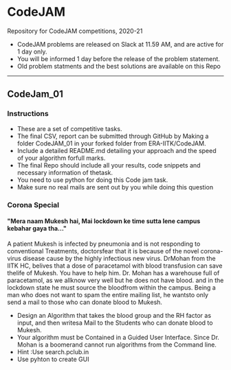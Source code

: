 # CodeJAM
Repository for CodeJAM competitions, 2020-21
- CodeJAM problems are released on Slack at 11.59 AM, and are active for 1 day only. 
- You will be informed 1 day before the release of the problem statement. 
- Old problem statments and the best solutions are available on this Repo 

---
## CodeJam_01

### Instructions
- These are a set of competitive tasks.
- The final CSV, report can be submitted through GitHub by Making a folder CodeJAM_01 in your forked folder from ERA-IITK/CodeJAM.
- Include a detailed README.md detailing your approach and the speed of your algorithm forfull marks.
- The final Repo should include all your results, code snippets and necessary information of thetask.
- You need to use python for doing this Code jam task.
- Make sure no real mails are sent out by you while doing this question

### Corona Special
#### "Mera naam Mukesh hai, Mai lockdown ke time sutta lene campus kebahar gaya tha..."

A patient Mukesh is infected by pneumonia and is not responding to conventional Treatments, doctorsfear that it is because of the novel corona-virus disease cause by the highly infectious new virus.  DrMohan from the IITK HC, belives that a dose of paracetamol with blood transfusion can save thelife of Mukesh.  You have to help him.  Dr.  Mohan has a warehouse full of paracetamol, as we allknow very well but he does not have blood.  and in the lockdown state he must source the bloodfrom within the campus.  Being a man who does not want to spam the entire mailing list, he wantsto only send a mail to those who can donate blood to Mukesh.
- Design an Algorithm that takes the blood group and the RH factor as input, and then writesa Mail to the Students who can donate blood to Mukesh.
- Your algorithm must be Contained in a Guided User Interface.  Since Dr.  Mohan is a boomerand cannot run algorithms from the Command line.
- Hint :Use search.pclub.in
- Use pyhton to create GUI
